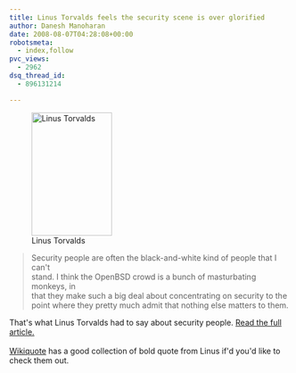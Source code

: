 ```yaml
---
title: Linus Torvalds feels the security scene is over glorified
author: Danesh Manoharan
date: 2008-08-07T04:28:08+00:00
robotsmeta:
  - index,follow
pvc_views:
  - 2962
dsq_thread_id:
  - 896131214

---
```

<figure id="attachment_752" aria-describedby="caption-attachment-752" style="width: 144px" class="wp-caption alignleft"><img loading="lazy" class="size-full wp-image-752" title="Linus_Torvalds" src="/wp-content/uploads/2008/08/144px-linus_torvalds.jpeg" alt="Linus Torvalds" width="144" height="221" /><figcaption id="caption-attachment-752" class="wp-caption-text">Linus Torvalds</figcaption></figure>

> Security people are often the black-and-white kind of people that I can't  
> stand. I think the OpenBSD crowd is a bunch of masturbating monkeys, in  
> that they make such a big deal about concentrating on security to the  
> point where they pretty much admit that nothing else matters to them.

That's what Linus Torvalds had to say about security people. [Read the full article.][1]  
[  
Wikiquote][2] has a good collection of bold quote from Linus if'd you'd like to check them out.

 [1]: http://article.gmane.org/gmane.linux.kernel/706950
 [2]: http://en.wikiquote.org/wiki/Linus_Torvalds